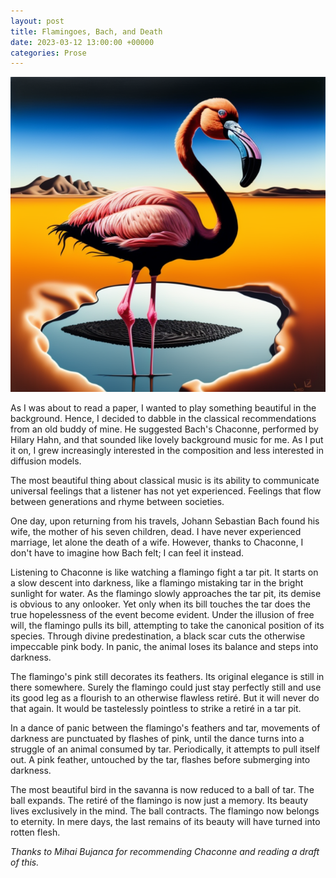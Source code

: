```yaml
---
layout: post
title: Flamingoes, Bach, and Death
date: 2023-03-12 13:00:00 +00000
categories: Prose
---
```


![](../assets/chaconne/flamingo.png)

As I was about to read a paper, I wanted to play something beautiful in the background.
Hence, I decided to dabble in the classical recommendations from an old buddy of mine.
He suggested Bach's Chaconne, performed by Hilary Hahn, and that sounded like lovely background music for me.
As I put it on, I grew increasingly interested in the composition and less interested in diffusion models.

The most beautiful thing about classical music is its ability to communicate universal feelings that a listener has not yet experienced.
Feelings that flow between generations and rhyme between societies.

One day, upon returning from his travels, Johann Sebastian Bach found his wife, the mother of his seven children, dead.
I have never experienced marriage, let alone the death of a wife.
However, thanks to Chaconne, I don't have to imagine how Bach felt; I can feel it instead.

Listening to Chaconne is like watching a flamingo fight a tar pit.
It starts on a slow descent into darkness, like a flamingo mistaking tar in the bright sunlight for water.
As the flamingo slowly approaches the tar pit, its demise is obvious to any onlooker.
Yet only when its bill touches the tar does the true hopelessness of the event become evident.
Under the illusion of free will, the flamingo pulls its bill, attempting to take the canonical position of its species.
Through divine predestination, a black scar cuts the otherwise impeccable pink body.
In panic, the animal loses its balance and steps into darkness.

The flamingo's pink still decorates its feathers.
Its original elegance is still in there somewhere.
Surely the flamingo could just stay perfectly still and use its good leg as a flourish to an otherwise flawless retiré.
But it will never do that again.
It would be tastelessly pointless to strike a retiré in a tar pit.

In a dance of panic between the flamingo's feathers and tar, movements of darkness are punctuated by flashes of pink, until the dance turns into a struggle of an animal consumed by tar.
Periodically, it attempts to pull itself out.
A pink feather, untouched by the tar, flashes before submerging into darkness.

The most beautiful bird in the savanna is now reduced to a ball of tar.
The ball expands.
The retiré of the flamingo is now just a memory.
Its beauty lives exclusively in the mind.
The ball contracts.
The flamingo now belongs to eternity.
In mere days, the last remains of its beauty will have turned into rotten flesh.

_Thanks to Mihai Bujanca for recommending Chaconne and reading a draft of this._
